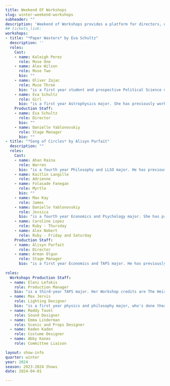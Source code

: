 ```yaml
---
title: Weekend Of Workshops
slug: winter-weekend-workshops
subheader: ""
description: 'Weekend of Workshops provides a platform for directors, devisers, and performers to hone and delve into their craft. This winter, audiences will experience a blend of new and familiar pieces, both devised and revised. The Weekend of Workshops is dedicated to pushing the boundaries of artistic expression for every participant in this intimate space.'
## tickets_link: 
workshops:
- title: "*Paper Wasters* by Eva Schultz"
  description: ''
  roles:
    Cast:
    - name: Kaleigh Perez
      role: Muse One
    - name: Alex Wilson
      role: Muse Two
      bio: ""
    - name: Oliver Zajac
      role: Muse Three
      bio: "is a first year student and prospective Political Science major from the best place on Earth, God's chosen country; Toledo, Ohio. This is his first full UT production, but he appeared as an actor in Theater[24] Fall (Mrs. Saggitiddies) and Winter Quarter (Fancy Pen/Sweatpants) of this year, and in the Dean's Men Richard III Shakespearience."
    - name: Eva Schultz
      role: Girl
      bio: "is a first year Astrophysics major. She has previously worked on Falsettos (Scenic Designers) and two Theatre[24] productions (designer)."
    Production Staff:
    - name: Eva Schultz
      role: Director
      bio: ""
    - name: Danielle Yablonovskiy
      role: Stage Manager
      bio: ""
- title: "*Song of Circles* by Alisyn Parfait"
  description: ""
  roles:
    Cast:
    - name: Ahan Raina
      role: Warren
      bio: "is a fourth year Philosophy and LLSO major. He has previously worked on Harlesden High Street (Kareem)."
    - name: Kaitlin Langille
      role: Adrienne  
    - name: Folasade Fanegan
      role: Myrtle
      bio: ""
    - name: Max Kay
      role: James
    - name: Danielle Yablonovskiy
      role: Jessica
      bio: "is a fourth year Economics and Psychology major. She has previously worked on The Trail to Oregon (Stage Manager) and Be More Chill (Stage Manager), as well as a variety of other UT managerial roles. She is also currently the chair of UT. You can catch her next stage managing the spring 2024 production of Strings Attached. She would like to thank her co-stage manager at Strings Attached, Coco, for dealing with her this week. Everything is for UT and, most of all, Eleni."
    - name: Caroline Lopez
      role: Ruby - Thursday
    - name: Alex Nobert
      role: Ruby - Friday and Saturday
    Production Staff:
    - name: Alisyn Parfait
      role: Director
    - name: Arman Olgun
      role: Stage Manager
      bio: "is a first year Economics and TAPS major. He has previously worked on The Wolves as a light board operator and is currently working on Ballad of Oedipus as the associate master electrician. This is his first UT show and he is loving it so far!"
   
roles:
  Workshops Production Staff:
  - name: Eleni Lefakis
    role: Production Manager
    bio: "is a third-year TAPS major. Her Workshop credits are The Heirs (Costume Designer) and Ah Wing and The Automaton Eagle (Assistant Stage Manager) from Autumn 2021 AND Strings Attached, In Concert (Production Manager) and Cassandra (Production Manager) from Autumn 2023. She has 9 UT MainStage credits and is currently working on Falsettos (Dramaturg), Richard III (Assistant Costume Designer), and Strings Attached (Co-Director/Dramaturg). This is UT’s second consecutive quarter producing a fully student-written Weekend of Workshops and she’s really excited and proud of everyone for conquering the challenge of producing new work so beautifully, but especially the many company members whose first UT credit this is!"
  - name: Max Jervis
    role: Lighting Designer
    bio: "is a first year physics and philosophy major, who's done theater before in high school but this is his first time doing theater at uchicago. In high school he mainly did curtains/fly operator for shows like Much Ado About Nothing, 42nd Street, and Grease, and props for Letters to Sala."
  - name: Maddy Tavel
    role: Sound Designer
  - name: Emma Linderman
    role: Scenic and Props Designer
  - name: Kaden Kaden
    role: Costume Designer
  - name: Abby Kanes
    role: Committee Liaison

layout: show-info
quarter: winter
year: 2024
season: 2023-2024 Shows
date: 2024-04-01

---
```

